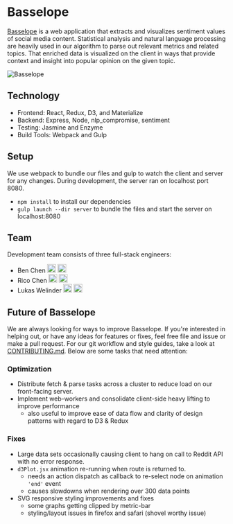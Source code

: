 # Basselope

[Basselope](http://basselope.io) is a web application that extracts and visualizes sentiment values of social media content. Statistical analysis and natural language processing are heavily used in our algorithm to parse out relevant metrics and related topics. That enriched data is visualized on the client in ways that provide context and insight into popular opinion on the given topic.

![Basselope](https://github.com/Basselope/basselope.io/tree/dev/app/public/assets/basselope.jpg)


## Technology
 * Frontend: React, Redux, D3, and Materialize
 * Backend: Express, Node, nlp_compromise, sentiment
 * Testing: Jasmine and Enzyme
 * Build Tools: Webpack and Gulp

## Setup

We use webpack to bundle our files and gulp to watch the client and server for any changes.
During development, the server ran on localhost port 8080.

* `npm install` to install our dependencies
* `gulp launch --dir server` to bundle the files and start the server on localhost:8080


## Team

Development team consists of three full-stack engineers:

* Ben Chen [<img src="http://cdn.flaticon.com/png/256/25231.png" width=20 />](https://github.com/byc219) [<img src="https://cdn3.iconfinder.com/data/icons/free-social-icons/67/linkedin_circle_black-512.png" width=20 />](https://www.linkedin.com/in/benychen)
* Rico Chen [<img src="http://cdn.flaticon.com/png/256/25231.png" width=20 />](https://github.com/ricochen) [<img src="https://cdn3.iconfinder.com/data/icons/free-social-icons/67/linkedin_circle_black-512.png" width=20 />](https://www.linkedin.com/in/ricochenx)
* Lukas Welinder [<img src="http://cdn.flaticon.com/png/256/25231.png" width=20 />](https://github.com/lukaswelinder) [<img src="https://cdn3.iconfinder.com/data/icons/free-social-icons/67/linkedin_circle_black-512.png" width=20 />](https://www.linkedin.com/in/lukaswelinder)


## Future of Basselope

We are always looking for ways to improve Basselope. If you're interested in helping out, or have any ideas for features or fixes, feel free file and issue or make a pull request. For our git workflow and style guides, take a look at [CONTRIBUTING.md](https://github.com/Basselope/collatio/blob/dev/CONTRIBUTING.md). Below are some tasks that need attention:

### Optimization

* Distribute fetch & parse tasks across a cluster to reduce load on our front-facing server.
* Implement web-workers and consolidate client-side heavy lifting to improve performance
    - also useful to improve ease of data flow and clarity of design patterns with regard to D3 & Redux

### Fixes

* Large data sets occasionally causing client to hang on call to Reddit API with no error response.
* `d3Plot.jsx` animation re-running when route is returned to.
    - needs an action dispatch as callback to re-select node on animation `'end'` event
    - causes slowdowns when rendering over 300 data points
* SVG responsive styling improvements and fixes
    - some graphs getting clipped by metric-bar
    - styling/layout issues in firefox and safari (shovel worthy issue)

